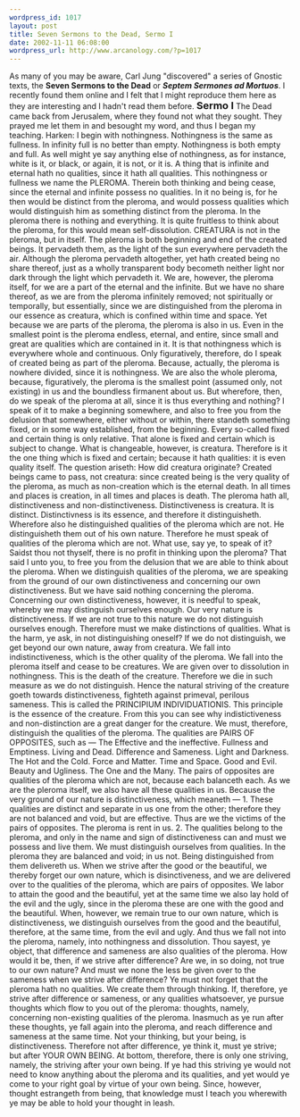 ```yaml
--- 
wordpress_id: 1017
layout: post
title: Seven Sermons to the Dead, Sermo I
date: 2002-11-11 06:08:00
wordpress_url: http://www.arcanology.com/?p=1017
---
```

As many of you may be aware, Carl Jung "discovered" a series of Gnostic texts, the <strong>Seven Sermons to the Dead</strong> or <strong><em>Septem Sermones ad Mortuos</em></strong>. I recently found them online and I felt that I might reproduce them here as they are interesting and I hadn't read them before. <font size="+1"><strong>Sermo I</strong></font> The Dead came back from Jerusalem, where they found not what they sought. They prayed me let them in and besought my word, and thus I began my teaching. Harken: I begin with nothingness. Nothingness is the same as fullness. In infinity full is no better than empty. Nothingness is both empty and full. As well might ye say anything else of nothingness, as for instance, white is it, or black, or again, it is not, or it is. A thing that is infinite and eternal hath no qualities, since it hath all qualities. This nothingness or fullness we name the PLEROMA. Therein both thinking and being cease, since the eternal and infinite possess no qualities. In it no being is, for he then would be distinct from the pleroma, and would possess qualities which would distinguish him as something distinct from the pleroma. In the pleroma there is nothing and everything. It is quite fruitless to think about the pleroma, for this would mean self-dissolution. CREATURA is not in the pleroma, but in itself. The pleroma is both beginning and end of the created beings. It pervadeth them, as the light of the sun everywhere pervadeth the air. Although the pleroma pervadeth altogether, yet hath created being no share thereof, just as a wholly transparent body becometh neither light nor dark through the light which pervadeth it. We are, however, the pleroma itself, for we are a part of the eternal and the infinite. But we have no share thereof, as we are from the pleroma infinitely removed; not spiritually or temporally, but essentially, since we are distinguished from the pleroma in our essence as creatura, which is confined within time and space. Yet because we are parts of the pleroma, the pleroma is also in us. Even in the smallest point is the pleroma endless, eternal, and entire, since small and great are qualities which are contained in it. It is that nothingness which is everywhere whole and continuous. Only figuratively, therefore, do I speak of created being as part of the pleroma. Because, actually, the pleroma is nowhere divided, since it is nothingness. We are also the whole pleroma, because, figuratively, the pleroma is the smallest point (assumed only, not existing) in us and the boundless firmanent about us. But wherefore, then, do we speak of the pleroma at all, since it is thus everything and nothing? I speak of it to make a beginning somewhere, and also to free you from the delusion that somewhere, either without or within, there standeth something fixed, or in some way established, from the beginning. Every so-called fixed and certain thing is only relative. That alone is fixed and certain which is subject to change. What is changeable, however, is creatura. Therefore is it the one thing which is fixed and certain; because it hath qualities: it is even quality itself. The question ariseth: How did creatura originate? Created beings came to pass, not creatura: since created being is the very quality of the pleroma, as much as non-creation which is the eternal death. In all times and places is creation, in all times and places is death. The pleroma hath all, distinctiveness and non-distinctiveness. Distinctiveness is creatura. It is distinct. Distinctivness is its essence, and therefore it distinguisheth. Wherefore also he distinguished qualities of the pleroma which are not. He distinguisheth them out of his own nature. Therefore he must speak of qualities of the pleroma which are not. What use, say ye, to speak of it? Saidst thou not thyself, there is no profit in thinking upon the pleroma? That said I unto you, to free you from the delusion that we are able to think about the pleroma. When we distinguish qualities of the pleroma, we are speaking from the ground of our own distinctiveness and concerning our own distinctiveness. But we have said nothing concerning the pleroma. Concerning our own distinctiveness, however, it is needful to speak, whereby we may distinguish ourselves enough. Our very nature is distinctiveness. If we are not true to this nature we do not distinguish ourselves enough. Therefore must we make distinctions of qualities. What is the harm, ye ask, in not distinguishing oneself? If we do not distinguish, we get beyond our own nature, away from creatura. We fall into indistinctiveness, which is the other quality of the pleroma. We fall into the pleroma itself and cease to be creatures. We are given over to dissolution in nothingness. This is the death of the creature. Therefore we die in such measure as we do not distinguish. Hence the natural striving of the creature goeth towards distinctiveness, fighteth against primeval, perilous sameness. This is called the PRINCIPIUM INDIVIDUATIONIS. This principle is the essence of the creature. From this you can see why indistictiveness and non-distinction are a great danger for the creature. We must, therefore, distinguish the qualities of the pleroma. The qualities are PAIRS OF OPPOSITES, such as — The Effective and the ineffective. Fullness and Emptiness. Living and Dead. Difference and Sameness. Light and Darkness. The Hot and the Cold. Force and Matter. Time and Space. Good and Evil. Beauty and Ugliness. The One and the Many. The pairs of opposites are qualities of the pleroma which are not, because each balanceth each. As we are the pleroma itself, we also have all these qualities in us. Because the very ground of our nature is distinctiveness, which meaneth — 1. These qualities are distinct and separate in us one from the other; therefore they are not balanced and void, but are effective. Thus are we the victims of the pairs of opposites. The pleroma is rent in us. 2. The qualities belong to the pleroma, and only in the name and sign of distinctiveness can and must we possess and live them. We must distinguish ourselves from qualities. In the pleroma they are balanced and void; in us not. Being distinguished from them delivereth us. When we strive after the good or the beautiful, we thereby forget our own nature, which is disinctiveness, and we are delivered over to the qualities of the pleroma, which are pairs of opposites. We labor to attain the good and the beautiful, yet at the same time we also lay hold of the evil and the ugly, since in the pleroma these are one with the good and the beautiful. When, however, we remain true to our own nature, which is distinctiveness, we distinguish ourselves from the good and the beautiful, therefore, at the same time, from the evil and ugly. And thus we fall not into the pleroma, namely, into nothingness and dissolution. Thou sayest, ye object, that difference and sameness are also qualities of the pleroma. How would it be, then, if we strive after difference? Are we, in so doing, not true to our own nature? And must we none the less be given over to the sameness when we strive after difference? Ye must not forget that the pleroma hath no qualities. We create them through thinking. If, therefore, ye strive after difference or sameness, or any qualities whatsoever, ye pursue thoughts which flow to you out of the pleroma: thoughts, namely, concerning non-existing qualities of the pleroma. Inasmuch as ye run after these thoughts, ye fall again into the pleroma, and reach difference and sameness at the same time. Not your thinking, but your being, is distinctiveness. Therefore not after difference, ye think it, must ye strive; but after YOUR OWN BEING. At bottom, therefore, there is only one striving, namely, the striving after your own being. If ye had this striving ye would not need to know anything about the pleroma and its qualities, and yet would ye come to your right goal by virtue of your own being. Since, however, thought estrangeth from being, that knowledge must I teach you wherewith ye may be able to hold your thought in leash.